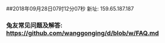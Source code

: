 ##2018年09月28日07时12分07秒 新址: 159.65.187.187
### 兔友常见问题及解答: https://github.com/wanggonging/d/blob/w/FAQ.md
